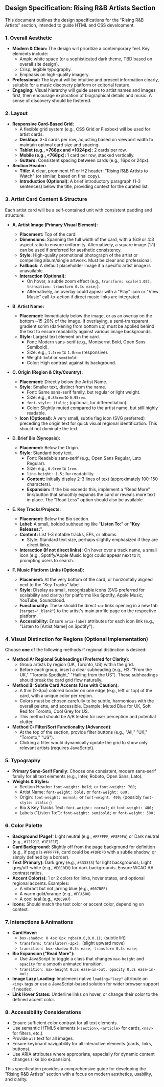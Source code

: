 ## Design Specification: Rising R&B Artists Section

This document outlines the design specifications for the "Rising R&B Artists" section, intended to guide HTML and CSS development.

### 1. Overall Aesthetic

*   **Modern & Clean:** The design will prioritize a contemporary feel. Key elements include:
    *   Ample white space (or a sophisticated dark theme, TBD based on overall site design).
    *   Crisp, legible typography.
    *   Emphasis on high-quality imagery.
*   **Professional:** The layout will be intuitive and present information clearly, suitable for a music discovery platform or editorial feature.
*   **Engaging:** Visual hierarchy will guide users to artist names and images first, then encourage exploration of biographical details and music. A sense of discovery should be fostered.

### 2. Layout

*   **Responsive Card-Based Grid:**
    *   A flexible grid system (e.g., CSS Grid or Flexbox) will be used for artist cards.
    *   **Desktop:** 3-4 cards per row, adjusting based on viewport width to maintain optimal card size and spacing.
    *   **Tablet (e.g., >768px and <1024px):** 2 cards per row.
    *   **Mobile (e.g., <768px):** 1 card per row, stacked vertically.
    *   **Gutters:** Consistent spacing between cards (e.g., 16px or 24px).
*   **Section Header:**
    *   **Title:** A clear, prominent H1 or H2 header: "Rising R&B Artists to Watch" (or similar, based on final copy).
    *   **Introduction (Optional):** A brief introductory paragraph (1-3 sentences) below the title, providing context for the curated list.

### 3. Artist Card Content & Structure

Each artist card will be a self-contained unit with consistent padding and structure:

*   **A. Artist Image (Primary Visual Element):**
    *   **Placement:** Top of the card.
    *   **Dimensions:** Spanning the full width of the card, with a 16:9 or 4:3 aspect ratio to ensure uniformity. Alternatively, a square image (1:1) can be used if preferred for aesthetic consistency.
    *   **Style:** High-quality promotional photograph of the artist or compelling album/single artwork. Must be clear and professional.
    *   **Fallback:** A default placeholder image if a specific artist image is unavailable.
    *   **Interaction (Optional):**
        *   On hover, a subtle zoom effect (e.g., `transform: scale(1.05); transition: transform 0.3s ease;`).
        *   Alternatively, an overlay could appear with a "Play" icon or "View Music" call-to-action if direct music links are integrated.

*   **B. Artist Name:**
    *   **Placement:** Immediately below the image, or as an overlay on the bottom ~15-20% of the image. If overlaying, a semi-transparent gradient scrim (darkening from bottom up) must be applied behind the text to ensure readability against various image backgrounds.
    *   **Style:** Largest text element on the card.
        *   Font: Modern sans-serif (e.g., Montserrat Bold, Open Sans Semibold).
        *   Size: e.g., `1.4rem` to `1.8rem` (responsive).
        *   Weight: `bold` or `semibold`.
        *   Color: High contrast against its background.

*   **C. Origin (Region & City/Country):**
    *   **Placement:** Directly below the Artist Name.
    *   **Style:** Smaller text, distinct from the name.
        *   Font: Same sans-serif family, but regular or light weight.
        *   Size: e.g., `0.85rem` to `0.95rem`.
        *   `font-style: italic;` (optional, for differentiation).
        *   Color: Slightly muted compared to the artist name, but still highly readable.
    *   **Icon (Optional):** A very small, subtle flag icon (SVG preferred) preceding the origin text for quick visual regional identification. This should not dominate the text.

*   **D. Brief Bio (Synopsis):**
    *   **Placement:** Below the Origin.
    *   **Style:** Standard body text.
        *   Font: Readable sans-serif (e.g., Open Sans Regular, Lato Regular).
        *   Size: e.g., `0.9rem` to `1rem`.
        *   `line-height: 1.5;` for readability.
        *   **Content:** Initially display 2-3 lines of text (approximately 100-150 characters).
        *   **Expansion:** If the bio exceeds this, implement a "Read More" link/button that smoothly expands the card or reveals more text in place. The "Read Less" option should also be available.

*   **E. Key Tracks/Projects:**
    *   **Placement:** Below the Bio section.
    *   **Label:** A small, bolded subheading like "**Listen To:**" or "**Key Releases:**".
    *   **Content:** List 1-3 notable tracks, EPs, or albums.
        *   Style: Standard text size, perhaps slightly emphasized if they are direct links.
    *   **Interaction (If not direct links):** On hover over a track name, a small icon (e.g., Spotify/Apple Music logo) could appear next to it, prompting users to search.

*   **F. Music Platform Links (Optional):**
    *   **Placement:** At the very bottom of the card, or horizontally aligned next to the "Key Tracks" label.
    *   **Style:** Display as small, recognizable icons (SVG preferred for scalability and clarity) for platforms like Spotify, Apple Music, YouTube, Soundcloud.
    *   **Functionality:** These should be direct `<a>` links opening in a new tab (`target="_blank"`) to the artist's main profile page on the respective platform.
    *   **Accessibility:** Ensure `aria-label` attributes for each icon link (e.g., "Listen to [Artist Name] on Spotify").

### 4. Visual Distinction for Regions (Optional Implementation)

Choose **one** of the following methods if regional distinction is desired:

*   **Method A: Regional Subheadings (Preferred for Clarity):**
    *   Group artists by region (UK, Toronto, US) within the grid.
    *   Before each group, insert a clear subheading (e.g., H3: "From the UK," "Toronto Spotlight," "Hailing from the US"). These subheadings should break the card grid flow naturally.
*   **Method B: Subtle Card Accents (Use with Caution):**
    *   A thin (2-3px) colored border on one edge (e.g., left or top) of the card, with a unique color per region.
    *   Colors must be chosen carefully to be subtle, harmonious with the overall palette, and accessible. Example: Muted Blue for UK, Soft Red for Toronto, Cool Grey for US.
    *   This method should be A/B tested for user perception and potential clutter.
*   **Method C: Filter/Sort Functionality (Advanced):**
    *   At the top of the section, provide filter buttons (e.g., "All," "UK," "Toronto," "US").
    *   Clicking a filter would dynamically update the grid to show only relevant artists (requires JavaScript).

### 5. Typography

*   **Primary Sans-Serif Family:** Choose one consistent, modern sans-serif family for all text elements (e.g., Inter, Roboto, Open Sans, Lato).
*   **Weights & Styles:**
    *   Section Header: `font-weight: bold;` or `font-weight: 700;`
    *   Artist Name: `font-weight: bold;` or `font-weight: 600;`
    *   Origin: `font-weight: normal;` or `font-weight: 400;` (possibly `font-style: italic;`)
    *   Bio & Key Tracks Text: `font-weight: normal;` or `font-weight: 400;`
    *   Labels ("Listen To:"): `font-weight: semibold;` or `font-weight: 500;`

### 6. Color Palette

*   **Background (Page):** Light neutral (e.g., `#FFFFFF`, `#F8F9FA`) or Dark neutral (e.g., `#121212`, `#1E1E1E`).
*   **Card Background:** Slightly off from the page background for definition (e.g., if page is `#FFFFFF`, card could be `#FDFDFD` with a subtle shadow, or simply defined by a border).
*   **Text (Primary):** Dark grey (e.g., `#333333`) for light backgrounds; Light grey/off-white (e.g., `#E0E0E0`) for dark backgrounds. Ensure WCAG AA contrast ratios.
*   **Accent Color(s):** 1 or 2 colors for links, hover states, and optional regional accents. Examples:
    *   A vibrant but not jarring blue (e.g., `#007BFF`)
    *   A warm gold/orange (e.g., `#FFA500`)
    *   A cool teal (e.g., `#20C997`)
*   **Icons:** Should match the text color or accent color, depending on context.

### 7. Interactions & Animations

*   **Card Hover:**
    *   `box-shadow: 0 4px 8px rgba(0,0,0,0.1);` (subtle lift)
    *   `transform: translateY(-2px);` (slight upward move)
    *   `transition: box-shadow 0.3s ease, transform 0.3s ease;`
*   **Bio Expansion ("Read More"):**
    *   Use JavaScript to toggle a class that changes `max-height` and `opacity` for a smooth animated transition.
    *   `transition: max-height 0.5s ease-in-out, opacity 0.3s ease-in-out;`
*   **Image Lazy Loading:** Implement native `loading="lazy"` attribute on `<img>` tags or use a JavaScript-based solution for wider browser support if needed.
*   **Link Hover States:** Underline links on hover, or change their color to the defined accent color.

### 8. Accessibility Considerations

*   Ensure sufficient color contrast for all text elements.
*   Use semantic HTML5 elements (`<section>`, `<article>` for cards, `<nav>` for filters, etc.).
*   Provide `alt` text for all images.
*   Ensure keyboard navigability for all interactive elements (cards, links, buttons).
*   Use ARIA attributes where appropriate, especially for dynamic content changes (like bio expansion).

This specification provides a comprehensive guide for developing the "Rising R&B Artists" section with a focus on modern aesthetics, usability, and clarity.
